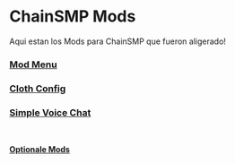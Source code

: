 # ChainSMP Mods
Aqui estan los Mods para ChainSMP que fueron aligerado!</br>

### [Mod Menu](https://cdn.modrinth.com/data/mOgUt4GM/versions/3.2.1/modmenu-3.2.1.jar)

### [Cloth Config](https://www.curseforge.com/minecraft/mc-mods/cloth-config/download/3782776/file)

### [Simple Voice Chat](https://www.curseforge.com/minecraft/mc-mods/simple-voice-chat/download/3783929/file)
</br>

**[Optionale Mods](https://github.com/D1p4k/ChainSMPGuide/blob/main/ES/Fabric/ChainSMPOptionalMods.md)**

